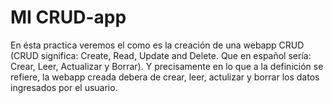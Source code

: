 # MI CRUD-app

En ésta practica veremos el como es la creación de una webapp CRUD (CRUD significa: Create, Read, Update and Delete. Que
en español sería: Crear, Leer, Actualizar y Borrar). Y precisamente en lo que a la definición se refiere, la webapp creada 
debera de crear, leer, actulizar y borrar los datos ingresados por el usuario.
